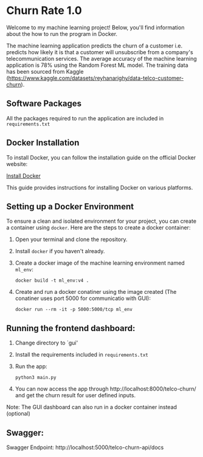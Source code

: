 # Churn Rate 1.0

Welcome to my machine learning project! Below, you'll find information about the how to run the program in Docker. 

The machine learning application predicts the churn of a customer i.e. predicts how likely it is that a customer will unsubscribe from a company's telecommunication services. The average accuracy of the machine learning application is 78% using the Random Forest ML model. The training data has been sourced from Kaggle (https://www.kaggle.com/datasets/reyhanarighy/data-telco-customer-churn).

## Software Packages

All the packages required to run the application are included in `requirements.txt`

## Docker Installation

To install Docker, you can follow the installation guide on the official Docker website:

[Install Docker](https://docs.docker.com/engine/install/)

This guide provides instructions for installing Docker on various platforms.

## Setting up a Docker Environment

To ensure a clean and isolated environment for your project, you can create a container using `docker`. Here are the steps to create a docker container:

1. Open your terminal and clone the repository.
2. Install `docker` if you haven't already.
3. Create a docker image of the machine learning environment named `ml_env`:

   ```docker build -t ml_env:v4 .```

4. Create and run a docker conatiner using the image created (The conatiner uses port 5000 for communicatio with GUI):

   ```docker run --rm -it -p 5000:5000/tcp ml_env```

## Running the frontend dashboard:

1. Change directory to `gui'
2. Install the requirements included in `requirements.txt`
3. Run the app:

   ```python3 main.py```

4. You can now access the app through http://localhost:8000/telco-churn/ and get the churn result for user defined inputs.

Note: The GUI dashboard can also run in a docker container instead (optional)

## Swagger:

Swagger Endpoint: http://localhost:5000/telco-churn-api/docs